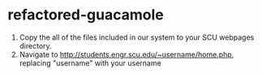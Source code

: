 # refactored-guacamole

1. Copy the all of the files included in our system to your SCU webpages directory.
2. Navigate to http://students.engr.scu.edu/~username/home.php, replacing "username" with your username

